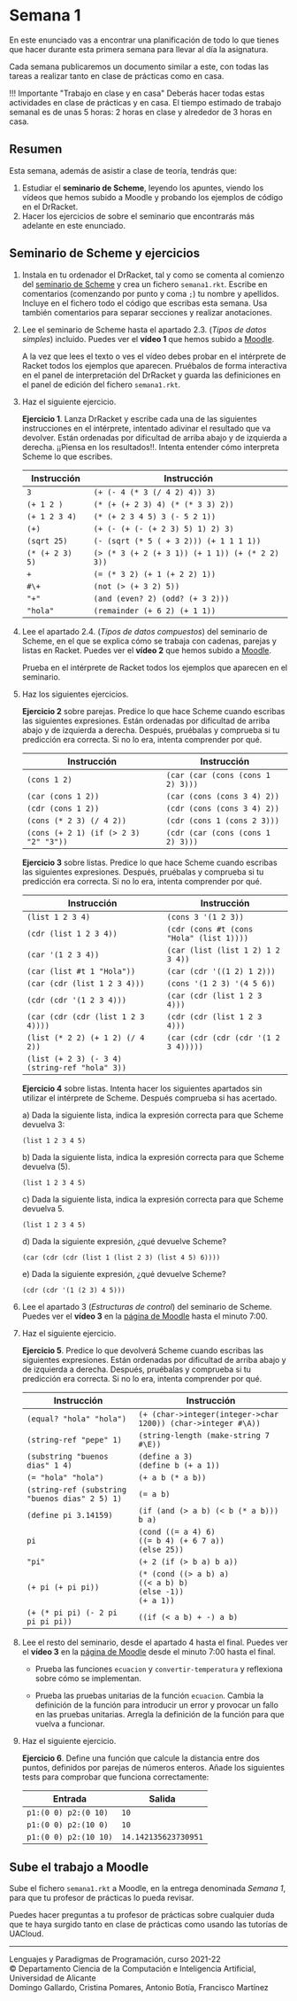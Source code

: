 # Semana 1

En este enunciado vas a encontrar una planificación de todo lo
que tienes que hacer durante esta primera semana para llevar al día la
asignatura.

Cada semana publicaremos un documento similar a este, con todas las
tareas a realizar tanto en clase de prácticas como en casa.

!!! Importante "Trabajo en clase y en casa"
    Deberás hacer todas estas actividades en clase de prácticas y en casa. El
    tiempo estimado de trabajo semanal es de unas 5 horas: 2 horas en
    clase y alrededor de 3 horas en casa.

## Resumen  ##

Esta semana, además de asistir a clase de teoría, tendrás que:

1. Estudiar el **seminario de Scheme**, leyendo los apuntes, viendo los
   vídeos que hemos subido a Moodle y probando los ejemplos de código en el DrRacket.
2. Hacer los ejercicios de sobre el seminario que encontrarás más adelante en
   este enunciado.

## Seminario de Scheme y ejercicios ##

1. Instala en tu ordenador el DrRacket, tal y como se comenta al
   comienzo del [seminario de
   Scheme](../../seminarios/seminario1-scheme/seminario1-scheme.html)
   y crea un fichero `semana1.rkt`. Escribe en comentarios
   (comenzando por punto y coma `;`) tu nombre y apellidos. Incluye en
   el fichero todo el código que escribas esta semana. Usa también
   comentarios para separar secciones y realizar anotaciones.

2. Lee el seminario de Scheme hasta el apartado 2.3. (_Tipos de datos
   simples_) incluido. Puedes
   ver el **vídeo 1** que hemos subido a
   [Moodle](https://moodle2021-22.ua.es/moodle/mod/page/view.php?id=41861).
   
    A la vez que lees el texto o ves el vídeo debes probar en el
    intérprete de Racket todos los ejemplos que aparecen. Pruébalos de
    forma interactiva en el panel de interpretación del DrRacket y
    guarda las definiciones en el panel de edición del fichero `semana1.rkt`.

3. Haz el siguiente ejercicio.

    **Ejercicio 1**. Lanza DrRacket y escribe cada una de las siguientes instrucciones
    en el intérprete, intentado adivinar el resultado que va
    devolver. Están ordenadas por dificultad de arriba abajo y de
    izquierda a derecha. ¡¡Piensa en los resultados!!. Intenta
    entender cómo interpreta Scheme lo que escribes.


    |Instrucción      | Instrucción                                    |
    |---------------- | -----------------------------------------------|
    |`3`              | `(+ (- 4 (* 3 (/ 4 2) 4)) 3)`                  |
    |`(+ 1 2 )`       | `(* (+ (+ 2 3) 4) (* (* 3 3) 2))`              |
    |`(+ 1 2 3 4)`    | `(* (+ 2 3 4 5) 3 (- 5 2 1))`                  |
    |`(+)`            | `(+ (- (+ (- (+ 2 3) 5) 1) 2) 3)`              |
    |`(sqrt 25)`      | `(- (sqrt (* 5 ( + 3 2))) (+ 1 1 1 1))`        |
    |`(* (+ 2 3) 5)`  | `(> (* 3 (+ 2 (+ 3 1)) (+ 1 1)) (+ (* 2 2) 3))`|
    |`+`              | `(= (* 3 2) (+ 1 (+ 2 2) 1))`                  |
    |`#\+`            | `(not (> (+ 3 2) 5))`                          |
    |`"+"`            | `(and (even? 2) (odd? (+ 3 2)))`               |
    |`"hola"`         | `(remainder (+ 6 2) (+ 1 1))`                  |


4. Lee el apartado 2.4. (_Tipos de datos compuestos_) del seminario de
   Scheme, en el que se explica cómo se trabaja con cadenas, parejas y
   listas en Racket. Puedes ver el **vídeo 2** que hemos subido a
   [Moodle](https://moodle2021-22.ua.es/moodle/mod/page/view.php?id=41861).
   
    Prueba en el intérprete de Racket todos los ejemplos que aparecen
    en el seminario.

5. Haz los siguientes ejercicios. 

    **Ejercicio 2** sobre parejas. Predice lo que hace Scheme cuando
    escribas las siguientes expresiones. Están ordenadas por
    dificultad de arriba abajo y de izquierda a derecha. Después,
    pruébalas y comprueba si tu predicción era correcta. Si no lo era,
    intenta comprender por qué.

    | Instrucción                           | Instrucción                       |
    |---------------------------------------|-----------------------------------|
    | `(cons 1 2)`                          | `(car (car (cons (cons 1 2) 3)))` |
    | `(car (cons 1 2))`                    | `(car (cons (cons 3 4) 2))`       |
    | `(cdr (cons 1 2))`                    | `(cdr (cons (cons 3 4) 2))`       |
    | `(cons (* 2 3) (/ 4 2))`              | `(cdr (cons 1 (cons 2 3)))`       |
    | `(cons (+ 2 1) (if (> 2 3) "2" "3"))` | `(cdr (car (cons (cons 1 2) 3)))` |


    **Ejercicio 3** sobre listas. Predice lo que hace Scheme cuando escribas las
    siguientes expresiones. Después, pruébalas y comprueba si tu
    predicción era correcta. Si no lo era, intenta comprender por qué.

    | Instrucción                                    | Instrucción                              |
    |------------------------------------------------|------------------------------------------|
    | `(list 1 2 3 4)`                               | `(cons 3 '(1 2 3))`                      |
    | `(cdr (list 1 2 3 4))`                         | `(cdr (cons #t (cons "Hola" (list 1))))` |
    | `(car '(1 2 3 4))`                             | `(car (list (list 1 2) 1 2 3 4))`        |
    | `(car (list #t 1 "Hola"))`                     | `(car (cdr '((1 2) 1 2)))`               |
    | `(car (cdr (list 1 2 3 4)))`                   | `(cons '(1 2 3) '(4 5 6))`               |
    | `(cdr (cdr '(1 2 3 4)))`                       | `(car (cdr (list 1 2 3 4)))`             |
    | `(car (cdr (cdr (list 1 2 3 4))))`             | `(cdr (cdr (list 1 2 3 4)))`             |
    | `(list (* 2 2) (+ 1 2) (/ 4 2))`               | `(car (cdr (cdr (cdr '(1 2 3 4)))))`     |
    | `(list (+ 2 3) (- 3 4) (string-ref "hola" 3))` |                                          |


    **Ejercicio 4** sobre listas. Intenta hacer los siguientes apartados
    sin utilizar el intérprete de Scheme. Después comprueba si has acertado.

    a) Dada la siguiente lista, indica la expresión correcta para que
    Scheme devuelva 3:

    ```racket
    (list 1 2 3 4 5)
    ```

    b) Dada la siguiente lista, indica la expresión correcta para que
    Scheme devuelva (5).

    ```racket
    (list 1 2 3 4 5)
    ```

    c) Dada la siguiente lista, indica la expresión correcta para que
    Scheme devuelva 5.

    ```racket
    (list 1 2 3 4 5)
    ```

    d) Dada la siguiente expresión, ¿qué devuelve Scheme?

    ```racket
    (car (cdr (cdr (list 1 (list 2 3) (list 4 5) 6))))
    ```

    e) Dada la siguiente expresión, ¿qué devuelve Scheme?

    ```racket
    (cdr (cdr '(1 (2 3) 4 5)))
    ```

6. Lee el apartado 3 (_Estructuras de
   control_) del seminario de Scheme. Puedes ver el
   **vídeo 3** en la [página de
   Moodle](https://moodle2021-22.ua.es/moodle/mod/page/view.php?id=41861)
   hasta el minuto 7:00.

7. Haz el siguiente ejercicio.

    **Ejercicio 5**. Predice lo que devolverá Scheme cuando escribas
    las siguientes expresiones. Están ordenadas por dificultad de
    arriba abajo y de izquierda a derecha. Después, pruébalas y
    comprueba si tu predicción era correcta. Si no lo era, intenta
    comprender por qué.

    | Instrucción                                    | Instrucción                                                               |
    |------------------------------------------------|---------------------------------------------------------------------------|
    | `(equal? "hola" "hola")`                       | `(+ (char->integer(integer->char 1200)) (char->integer #\A))`             |
    | `(string-ref "pepe" 1)`                        | `(string-length (make-string 7 #\E))`                                     |
    | `(substring "buenos dias" 1 4)`                | `(define a 3)` <br/> `(define b (+ a 1))`                                 |
    | `(= "hola" "hola")`                            | `(+ a b (* a b))`                                                         |
    | `(string-ref (substring "buenos dias" 2 5) 1)` | `(= a b)`                                                                 |
    | `(define pi 3.14159)`                          | `(if (and (> a b) (< b (* a b))) b a)`                                    |
    | `pi`                                           | `(cond ((= a 4) 6)`<br/>`((= b 4) (+ 6 7 a))`<br/>`(else 25))`            |
    | `"pi"`                                         | `(+ 2 (if (> b a) b a))`                                                  |
    | `(+ pi (+ pi pi))`                             | `(* (cond ((> a b) a)` <br/>`((< a b) b)`<br/>`(else -1))`<br/>`(+ a 1))` |
    | `(+ (* pi pi) (- 2 pi pi pi pi))`              | `((if (< a b) + -) a b)`                                                  |

8. Lee el resto del seminario, desde el apartado 4 hasta el
   final. Puedes ver el **vídeo 3** en la [página de
   Moodle](https://moodle2021-22.ua.es/moodle/mod/page/view.php?id=41861)
   desde el minuto 7:00 hasta el final.

    - Prueba las funciones `ecuacion` y `convertir-temperatura` y
      reflexiona sobre cómo se implementan.
      
    - Prueba las pruebas unitarias de la función `ecuacion`. Cambia la
      definición de la función para introducir un error y provocar un
      fallo en las pruebas unitarias. Arregla la definición de la
      función para que vuelva a funcionar.

9. Haz el siguiente ejercicio.

    **Ejercicio 6**. Define una función que calcule la distancia entre
    dos puntos, definidos por parejas de números enteros. Añade los
    siguientes tests para comprobar que funciona correctamente:
    
    
    | Entrada               | Salida   |
    |-----------------------|----------|
    | `p1:(0 0) p2:(0 10)`  | `10`     |
    | `p1:(0 0) p2:(10 0)`  | `10`     |
    | `p1:(0 0) p2:(10 10)` | `14.142135623730951`     |



## Sube el trabajo a Moodle

Sube el fichero `semana1.rkt` a Moodle, en la entrega denominada
_Semana 1_, para que tu profesor de prácticas lo pueda revisar. 

Puedes hacer preguntas a tu profesor de prácticas sobre cualquier duda
que te haya surgido tanto en clase de prácticas como usando las
tutorías de UACloud.

----
Lenguajes y Paradigmas de Programación, curso 2021-22  
© Departamento Ciencia de la Computación e Inteligencia Artificial, Universidad de Alicante  
Domingo Gallardo, Cristina Pomares, Antonio Botía, Francisco Martínez
